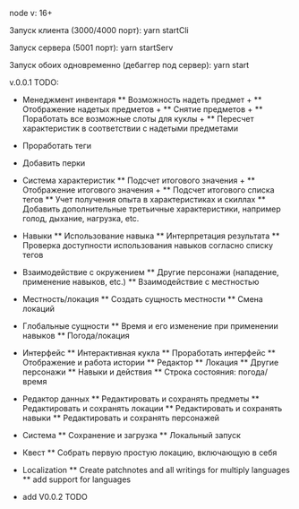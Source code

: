 node v: 16+

Запуск клиента (3000/4000 порт):
yarn startCli

Запуск сервера (5001 порт):
yarn startServ

Запуск обоих одновременно (дебаггер под сервер):
yarn start

v.0.0.1
TODO:
* Менеджмент инвентаря
** Возможность надеть предмет +
** Отображение надетых предметов +
** Снятие предметов +
** Поработать все возможные слоты для куклы +
** Пересчет характеристик в соответствии с надетыми предметами

* Проработать теги

* Добавить перки

* Система характеристик
** Подсчет итогового значения +
** Отображение итогового значения +
** Подсчет итогового списка тегов
** Учет получения опыта в характеристиках и скиллах
** Добавить дополнительные третьичные характеристики, например голод, дыхание, нагрузка, etc.

* Навыки
** Использование навыка
** Интерпретация результата
** Проверка доступности использования навыков согласно списку тегов

* Взаимодействие с окружением
** Другие персонажи (нападение, применение навыков, etc.)
** Взаимодействие с местностью

* Местность/локация
** Создать сущность местности
** Смена локаций

* Глобальные сущности
** Время и его изменение при применении навыков
** Погода/локация

* Интерфейс
** Интерактивная кукла
** Проработать интерфейс
** Отображение и работа истории
** Редактор
** Локация
** Другие персонажи
** Навыки и действия
** Строка состояния: погода/время

* Редактор данных
** Редактировать и сохранять предметы
** Редактировать и сохранять локации
** Редактировать и сохранять навыки
** Редактировать и сохранять персонажей

* Система
** Сохранение и загрузка
** Локальный запуск

* Квест
** Собрать первую простую локацию, включающую в себя 

* Localization
** Create patchnotes and all writings for multiply languages
** add support for languages

* add V0.0.2 TODO